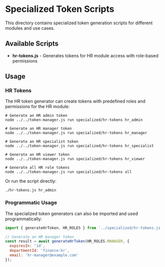 # Specialized Token Scripts

This directory contains specialized token generation scripts for different modules and use cases.

## Available Scripts

- **hr-tokens.js** - Generates tokens for HR module access with role-based permissions

## Usage

### HR Tokens

The HR token generator can create tokens with predefined roles and permissions for the HR module:

```
# Generate an HR admin token
node ../../token-manager.js run specialized/hr-tokens hr_admin

# Generate an HR manager token
node ../../token-manager.js run specialized/hr-tokens hr_manager

# Generate an HR specialist token
node ../../token-manager.js run specialized/hr-tokens hr_specialist

# Generate an HR viewer token
node ../../token-manager.js run specialized/hr-tokens hr_viewer

# Generate all HR role tokens
node ../../token-manager.js run specialized/hr-tokens all
```

Or run the script directly:

```
./hr-tokens.js hr_admin
```

### Programmatic Usage

The specialized token generators can also be imported and used programmatically:

```javascript
import { generateHrToken, HR_ROLES } from '../specialized/hr-tokens.js';

// Generate an HR manager token
const result = await generateHrToken(HR_ROLES.MANAGER, {
  expiresIn: '1d',
  departmentId: 'finance-hr',
  email: 'hr-manager@example.com'
});
```